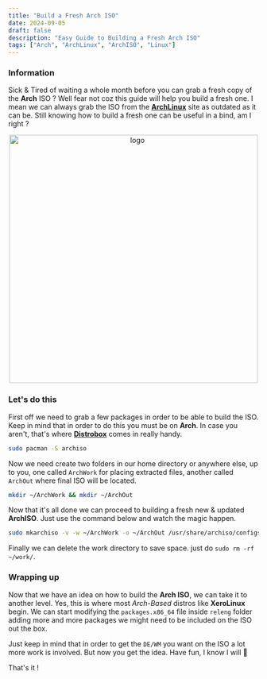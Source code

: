 ```yaml
---
title: "Build a Fresh Arch ISO"
date: 2024-09-05
draft: false
description: "Easy Guide to Building a Fresh Arch ISO"
tags: ["Arch", "ArchLinux", "ArchISO", "Linux"]
---
```

### Information

Sick & Tired of waiting a whole month before you can grab a fresh copy of the **Arch** ISO ? Well fear not coz this guide will help you build a fresh one. I mean we can always grab the ISO  from the [**ArchLinux**](https://archlinux.org/download/) site as outdated as it can be. Still knowing how to build a fresh one can be useful in a bind, am I right ?

<p align="center">
    <img width="500" src="https://i.imgur.com/QWqMIsr.png" alt="logo">
</p>

### Let's do this

First off we need to grab a few packages in order to be able to build the ISO. Keep in mind that in order to do this you must be on **Arch**. In case you aren't, that's where [**Distrobox**](https://distrobox.it/compatibility/) comes in really handy.

```Bash
sudo pacman -S archiso
```

Now we need create two folders in our home directory or anywhere else, up to you, one called `ArchWork` for placing extracted files, another called `ArchOut` where final ISO will be located.

```Bash
mkdir ~/ArchWork && mkdir ~/ArchOut
```

Now that it's all done we can proceed to building a fresh new & updated **ArchISO**. Just use the command below and watch the magic happen.

```Bash
sudo mkarchiso -v -w ~/ArchWork -o ~/ArchOut /usr/share/archiso/configs/releng
```

Finally we can delete the work directory to save space. just do `sudo rm -rf ~/work/`.

### Wrapping up

Now that we have an idea on how to build the **Arch ISO**, we can take it to another level. Yes, this is where most *Arch-Based* distros like **XeroLinux** begin. We can start modifying the `packages.x86_64` file inside `releng` folder adding more and more packages we might need to be included on the ISO out the box.

Just keep in mind that in order to get the `DE/WM` you want on the ISO a lot more work is involved. But now you get the idea. Have fun, I know I will 🚀

That's it !
